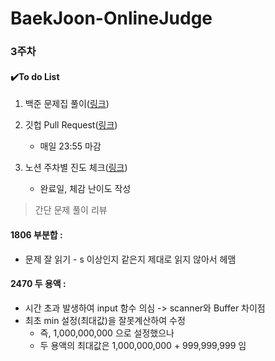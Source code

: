 # BaekJoon-OnlineJudge

### 3주차



#### :heavy_check_mark:To do List

1. 백준 문제집 풀이([링크](https://www.acmicpc.net/group/workbook/list/12988))

2. 깃헙 Pull Request([링크](https://github.com/scf-study-algorithm/BaekJoon-OnlineJudge))
   * 매일 23:55 마감
3. 노션 주차별 진도 체크([링크](https://www.notion.so/streetcodefighter/7c1884e31a234fedac0768941b9bf53b?v=1da1802fe86f43b793bf5142aa3c5d40))

   * 완료일, 체감 난이도 작성



> 간단 문제 풀이 리뷰

#### 1806  부분합 :

* 문제 잘 읽기 - s 이상인지 같은지 제대로 읽지 않아서 헤맴

#### 2470 두 용액 : 
* 시간 초과 발생하여 input 함수 의심 -> scanner와 Buffer 차이점
* 최초 min 설정(최대값)을 잘못계산하여 수정
  * 즉, 1,000,000,000 으로 설정했으나
  * 두 용액의 최대값은 1,000,000,000 + 999,999,999 임

 
